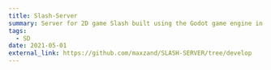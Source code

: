 ```yaml
---
title: Slash-Server
summary: Server for 2D game Slash built using the Godot game engine in GDScript. Server uses a combination of UDP, TCP, and higher level RPC in order to sync player states and world states. Seperate servers for both gateway and authentication were created and accounts were securly stored. All run using an Amazon EC2 instance.
tags:
  - SD
date: 2021-05-01
external_link: https://github.com/maxzand/SLASH-SERVER/tree/develop
---
```

